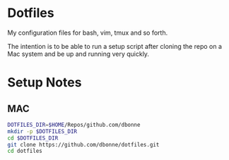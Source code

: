 # Dotfiles

My configuration files for bash, vim, tmux and so forth.

The intention is to be able to run  a setup script after cloning the repo on a Mac system and be up and running very quickly.

# Setup Notes

## MAC

```bash
DOTFILES_DIR=$HOME/Repos/github.com/dbonne
mkdir -p $DOTFILES_DIR
cd $DOTFILES_DIR
git clone https://github.com/dbonne/dotfiles.git
cd dotfiles
```
